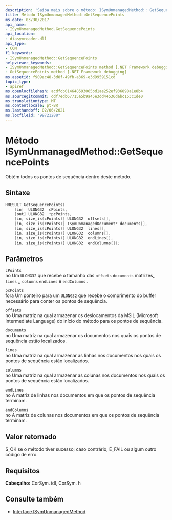 ```yaml
---
description: 'Saiba mais sobre o método: ISymUnmanagedMethod:: GetSequencePoints'
title: Método ISymUnmanagedMethod::GetSequencePoints
ms.date: 03/30/2017
api_name:
- ISymUnmanagedMethod.GetSequencePoints
api_location:
- diasymreader.dll
api_type:
- COM
f1_keywords:
- ISymUnmanagedMethod::GetSequencePoints
helpviewer_keywords:
- ISymUnmanagedMethod::GetSequencePoints method [.NET Framework debugging]
- GetSequencePoints method [.NET Framework debugging]
ms.assetid: f909ac48-3d8f-49fb-a369-e3d9959151cd
topic_type:
- apiref
ms.openlocfilehash: acdfcb014648593065bd1ae252ef936898a1e8b4
ms.sourcegitcommit: ddf7edb67715a5b9a45e3dd44536dabc153c1de0
ms.translationtype: MT
ms.contentlocale: pt-BR
ms.lasthandoff: 02/06/2021
ms.locfileid: "99721288"
---
```

# <a name="isymunmanagedmethodgetsequencepoints-method"></a>Método ISymUnmanagedMethod::GetSequencePoints

Obtém todos os pontos de sequência dentro deste método.  
  
## <a name="syntax"></a>Sintaxe  
  
```cpp  
HRESULT GetSequencePoints(  
    [in]  ULONG32  cPoints,  
    [out] ULONG32  *pcPoints,  
    [in, size_is(cPoints)] ULONG32  offsets[],  
    [in, size_is(cPoints)] ISymUnmanagedDocument* documents[],  
    [in, size_is(cPoints)] ULONG32  lines[],  
    [in, size_is(cPoints)] ULONG32  columns[],  
    [in, size_is(cPoints)] ULONG32  endLines[],  
    [in, size_is(cPoints)] ULONG32  endColumns[]);  
```  
  
## <a name="parameters"></a>Parâmetros  

 `cPoints`  
 no Um `ULONG32` que recebe o tamanho das `offsets` `documents` matrizes,, `lines` ,, `columns` `endLines` e `endColumns` .  
  
 `pcPoints`  
 fora Um ponteiro para um `ULONG32` que recebe o comprimento do buffer necessário para conter os pontos de sequência.  
  
 `offsets`  
 no Uma matriz na qual armazenar os deslocamentos da MSIL (Microsoft Intermediate Language) do início do método para os pontos de sequência.  
  
 `documents`  
 no Uma matriz na qual armazenar os documentos nos quais os pontos de sequência estão localizados.  
  
 `lines`  
 no Uma matriz na qual armazenar as linhas nos documentos nos quais os pontos de sequência estão localizados.  
  
 `columns`  
 no Uma matriz na qual armazenar as colunas nos documentos nos quais os pontos de sequência estão localizados.  
  
 `endLines`  
 no A matriz de linhas nos documentos em que os pontos de sequência terminam.  
  
 `endColumns`  
 no A matriz de colunas nos documentos em que os pontos de sequência terminam.  
  
## <a name="return-value"></a>Valor retornado  

 S_OK se o método tiver sucesso; caso contrário, E_FAIL ou algum outro código de erro.  
  
## <a name="requirements"></a>Requisitos  

 **Cabeçalho:** CorSym. idl, CorSym. h  
  
## <a name="see-also"></a>Consulte também

- [Interface ISymUnmanagedMethod](isymunmanagedmethod-interface.md)
